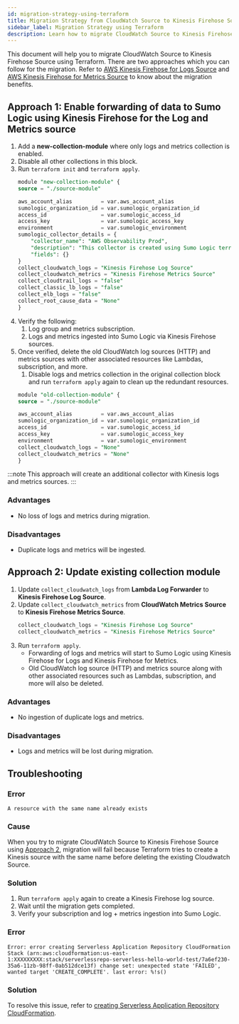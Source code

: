 ```yaml
---
id: migration-strategy-using-terraform
title: Migration Strategy from CloudWatch Source to Kinesis Firehose Source using Terraform
sidebar_label: Migration Strategy using Terraform
description: Learn how to migrate CloudWatch Source to Kinesis Firehose Source using Terraform.
---
```


This document will help you to migrate CloudWatch Source to Kinesis Firehose Source using Terraform. There are two approaches which you can follow for the migration. Refer to [AWS Kinesis Firehose for Logs Source](/docs/send-data/hosted-collectors/amazon-aws/aws-kinesis-firehose-logs-source/) and [AWS Kinesis Firehose for Metrics Source](/docs/send-data/hosted-collectors/amazon-aws/aws-kinesis-firehose-metrics-source/#kinesis-firehose-source-or-cloudwatch-source) to know about the migration benefits.

## Approach 1: Enable forwarding of data to Sumo Logic using Kinesis Firehose for the Log and Metrics source

1. Add a **new-collection-module** where only logs and metrics collection is enabled. 
1. Disable all other collections in this block. 
1. Run `terraform init` and `terraform apply`.
    ```sql
    module "new-collection-module" {
    source = "./source-module"

    aws_account_alias         = var.aws_account_alias
    sumologic_organization_id = var.sumologic_organization_id
    access_id                 = var.sumologic_access_id
    access_key                = var.sumologic_access_key
    environment               = var.sumologic_environment  
    sumologic_collector_details = {
        "collector_name": "AWS Observability Prod",
        "description": "This collector is created using Sumo Logic terraform AWS Observability module.",
        "fields": {}
    }
    collect_cloudwatch_logs = "Kinesis Firehose Log Source"
    collect_cloudwatch_metrics = "Kinesis Firehose Metrics Source"
    collect_cloudtrail_logs = "false"
    collect_classic_lb_logs = "false"
    collect_elb_logs = "false"
    collect_root_cause_data = "None"
    }
    ```
1. Verify the following:
    1. Log group and metrics subscription. 
    1. Logs and metrics ingested into Sumo Logic via Kinesis Firehose sources.
1. Once verified, delete the old CloudWatch log sources (HTTP) and metrics sources with other associated resources like Lambdas, subscription, and more.
    1. Disable logs and metrics collection in the original collection block and run `terraform apply` again to clean up the redundant resources.
    ```sql
    module "old-collection-module" {
    source = "./source-module"

    aws_account_alias         = var.aws_account_alias
    sumologic_organization_id = var.sumologic_organization_id
    access_id                 = var.sumologic_access_id
    access_key                = var.sumologic_access_key
    environment               = var.sumologic_environment  
    collect_cloudwatch_logs = "None"
    collect_cloudwatch_metrics = "None"
    }
    ```

:::note
This approach will create an additional collector with Kinesis logs and metrics sources.
:::

### Advantages

- No loss of logs and metrics during migration.

### Disadvantages

- Duplicate logs and metrics will be ingested.

## Approach 2: Update existing collection module

1. Update `collect_cloudwatch_logs` from **Lambda Log Forwarder** to **Kinesis Firehose Log Source**.
1. Update `collect_cloudwatch_metrics` from **CloudWatch Metrics Source** to **Kinesis Firehose Metrics Source**.
    ```sql
    collect_cloudwatch_logs = "Kinesis Firehose Log Source"
    collect_cloudwatch_metrics = "Kinesis Firehose Metrics Source"
    ```
1. Run `terraform apply`.
    - Forwarding of logs and metrics will start to Sumo Logic using Kinesis Firehose for Logs and Kinesis Firehose for Metrics.
    - Old CloudWatch log source (HTTP) and metrics source along with other associated resources such as Lambdas, subscription, and more will also be deleted.

### Advantages

- No ingestion of duplicate logs and metrics.

### Disadvantages

-  Logs and metrics will be lost during migration.

## Troubleshooting

### Error

`A resource with the same name already exists`

### Cause

When you try to migrate CloudWatch Source to Kinesis Firehose Source using [Approach 2](#approach-2-update-existing-collection-module), migration will fail because Terraform tries to create a Kinesis source with the same name before deleting the existing Cloudwatch Source. 

### Solution

1. Run `terraform apply` again to create a Kinesis Firehose log source. 
1. Wait until the migration gets completed.
1. Verify your subscription and log + metrics ingestion into Sumo Logic.

### Error

`Error: error creating Serverless Application Repository CloudFormation Stack (arn:aws:cloudformation:us-east-1:XXXXXXXXX:stack/serverlessrepo-serverless-hello-world-test/7a6ef230-35a6-11zb-98ff-0ab512dce13f) change set: unexpected state 'FAILED', wanted target 'CREATE_COMPLETE'. last error: %!s()`

### Solution

To resolve this issue, refer to [creating Serverless Application Repository CloudFormation](/docs/observability/aws/deploy-use-aws-observability/deploy-with-terraform/#troubleshooting).
